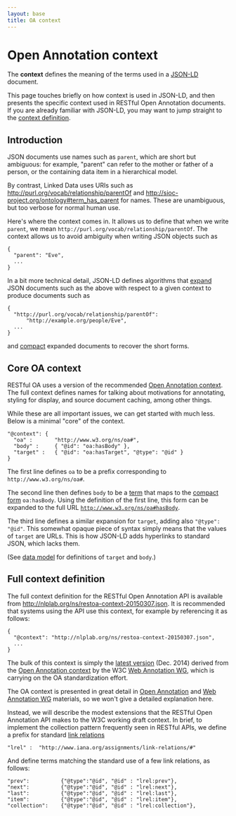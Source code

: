 ```yaml
---
layout: base
title: OA context
---
```


# Open Annotation context

The **context** defines the meaning of the terms used in a
[JSON-LD](http://json-ld.org) document.

This page touches briefly on how context is used in JSON-LD, and then
presents the specific context used in RESTful Open Annotation
documents. If you are already familiar with JSON-LD, you may want to
jump straight to the [context definition](#full-context-definition).

## Introduction

JSON documents use names such as `parent`, which are short but
ambiguous: for example, "parent" can refer to the mother or father of
a person, or the containing data item in a hierarchical model.

By contrast, Linked Data uses URIs such as
<http://purl.org/vocab/relationship/parentOf> and
<http://sioc-project.org/ontology#term_has_parent> for names. These
are unambiguous, but too verbose for normal human use.

Here's where the context comes in. It allows us to define that when we
write `parent`, we mean `http://purl.org/vocab/relationship/parentOf`.
The context allows us to avoid ambiguity when writing JSON objects
such as

    {
      "parent": "Eve",
      ...
    }

In a bit more technical detail, JSON-LD defines algorithms that
[expand](http://www.w3.org/TR/json-ld-api/#expansion) JSON documents
such as the above with respect to a given context to produce documents
such as

    {
      "http://purl.org/vocab/relationship/parentOf": 
          "http://example.org/people/Eve",
      ...
    }

and [compact](http://www.w3.org/TR/json-ld-api/#compaction) expanded
documents to recover the short forms.

## Core OA context 

RESTful OA uses <span class="hint--top" data-hint="Namely, the W3C Web
Annotation WG version">a version</span> of the recommended
[Open Annotation
context](http://www.openannotation.org/spec/core/publishing.html). The
full context defines names for talking about motivations for
annotating, styling for display, and source document caching, among
other things.

While these are all important issues, we can get started with much
less. Below is a minimal "core" of the context.

    "@context": {
      "oa" :       "http://www.w3.org/ns/oa#",
      "body" :     { "@id": "oa:hasBody" },
      "target" :   { "@id": "oa:hasTarget", "@type": "@id" }
    }

The first line defines `oa` to be a <span class="hint--top"
data-hint="Like a namespace prefix in XML or a CURIE">prefix</span>
corresponding to `http://www.w3.org/ns/oa#`.

The second line then defines `body` to be a
[term](http://www.w3.org/TR/json-ld/#dfn-term) that maps to
the [compact form](http://www.w3.org/TR/json-ld/#dfn-compact-iri)
`oa:hasBody`. Using the definition of the first line, this
form can be expanded to the full URL
[`http://www.w3.org/ns/oa#hasBody`](http://www.w3.org/ns/oa#hasBody).

The third line defines a similar expansion for `target`, adding also
`"@type": "@id"`. This somewhat opaque piece of syntax simply means
that the values of `target` are URLs. This is how JSON-LD adds
hyperlinks to standard JSON, which lacks them.

(See [data model](data-model.html) for definitions of `target` and
`body`.)

## Full context definition

The full context definition for the RESTful Open Annotation API is
available from <http://nlplab.org/ns/restoa-context-20150307.json>.
It is recommended that systems using the API use this context, for
example by referencing it as follows:

    {
      "@context": "http://nlplab.org/ns/restoa-context-20150307.json",
      ...
    }

The bulk of this context is simply the [latest
version](http://www.w3.org/TR/2014/WD-annotation-model-20141211/#json-ld-context)
(Dec. 2014) derived from the [Open Annotation
context](http://www.openannotation.org/spec/core/publishing.html) by
the W3C [Web Annotation WG](http://www.w3.org/annotation/), which is
carrying on the OA standardization effort.

The OA context is presented in great detail in [Open
Annotation](http://www.openannotation.org/) and [Web Annotation
WG](http://www.w3.org/annotation/) materials, so we won't give a
detailed explanation here.

Instead, we will describe the modest extensions that the RESTful Open
Annotation API makes to the W3C working draft context. In brief, to
implement the collection pattern frequently seen in RESTful APIs, we
define a prefix for standard [link
relations](http://en.wikipedia.org/wiki/Link_relation)

    "lrel" :  "http://www.iana.org/assignments/link-relations/#"

And define terms matching the standard use of a few link relations, as
follows:

    "prev":          {"@type":"@id", "@id" : "lrel:prev"},
    "next":          {"@type":"@id", "@id" : "lrel:next"},
    "last":          {"@type":"@id", "@id" : "lrel:last"},
    "item":          {"@type":"@id", "@id" : "lrel:item"},
    "collection":    {"@type":"@id", "@id" : "lrel:collection"},

